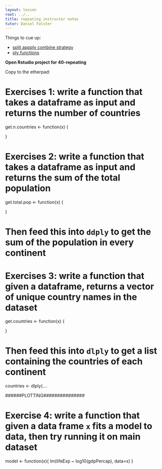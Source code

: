 ```yaml
---
layout: lesson
root: ../..
title: repeating instructor notes
tutor: Daniel Falster
---
```


Things to cue up:

* [split appply combine strategy](http://nicercode.github.io/2014-02-13-UNSW/lessons/40-repeating/splitapply.png)
* [ply functions](http://nicercode.github.io/2014-02-13-UNSW/lessons/40-repeating/full_apply_suite.png)

**Open Rstudio project for 40-repeating**

Copy to the etherpad:

# Exercises 1:  write a function that takes a dataframe as input and returns the number of countries

get.n.countries <- function(x) {

}


# Exercises 2:  write a function that takes a dataframe as input and returns the sum of the total population

get.total.pop <- function(x) {

}

# Then feed this into `ddply` to get the sum of the population in every continent


# Exercises 3: write a function that given a dataframe, returns a vector of unique country names in the dataset

get.countries <- function(x) {

}

# Then feed this into `dlply` to get a list containing the countries of each continent

countries <- dlply(....


######PLOTTING###############

# Exercise 4: write a function that given a data frame `x` fits a model to data, then try running it on main dataset

model <- function(x){
  lm(lifeExp ~ log10(gdpPercap), data=x)
}

